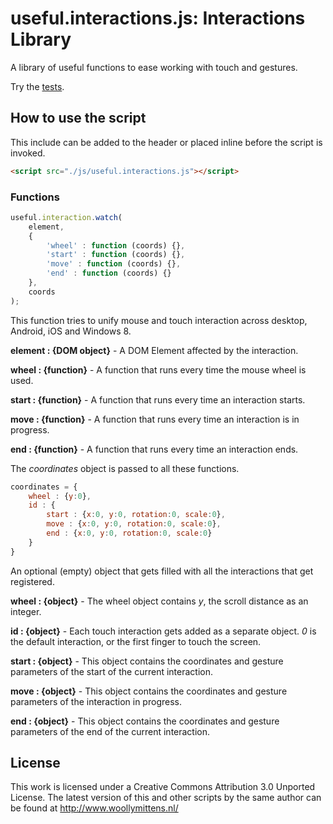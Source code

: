 # useful.interactions.js: Interactions Library

A library of useful functions to ease working with touch and gestures.

Try the <a href="http://www.woollymittens.nl/useful/default.php?url=interactions">tests</a>.

## How to use the script

This include can be added to the header or placed inline before the script is invoked.

```html
<script src="./js/useful.interactions.js"></script>
```

### Functions

```javascript
useful.interaction.watch(
	element,
	{
		'wheel' : function (coords) {},
		'start' : function (coords) {},
		'move' : function (coords) {},
		'end' : function (coords) {}
	},
	coords
);
```

This function tries to unify mouse and touch interaction across desktop, Android, iOS and Windows 8.

**element : {DOM object}** - A DOM Element affected by the interaction.

**wheel : {function}** - A function that runs every time the mouse wheel is used.

**start : {function}** - A function that runs every time an interaction starts.

**move : {function}** - A function that runs every time an interaction is in progress.

**end : {function}** - A function that runs every time an interaction ends.

The *coordinates* object is passed to all these functions.

```javascript
coordinates = {
	wheel : {y:0},
	id : {
		start : {x:0, y:0, rotation:0, scale:0},
		move : {x:0, y:0, rotation:0, scale:0},
		end : {x:0, y:0, rotation:0, scale:0}
	}
}
```

An optional (empty) object that gets filled with all the interactions that get registered.

**wheel : {object}** - The wheel object contains *y*, the scroll distance as an integer.

**id : {object}** - Each touch interaction gets added as a separate object. *0* is the default interaction, or the first finger to touch the screen.

**start : {object}** - This object contains the coordinates and gesture parameters of the start of the current interaction.

**move : {object}** - This object contains the coordinates and gesture parameters of the interaction in progress.

**end : {object}** - This object contains the coordinates and gesture parameters of the end of the current interaction.

## License
This work is licensed under a Creative Commons Attribution 3.0 Unported License. The latest version of this and other scripts by the same author can be found at http://www.woollymittens.nl/
